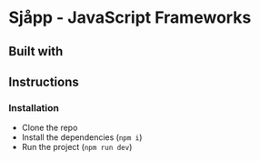 # Sjåpp - JavaScript Frameworks

## Built with

## Instructions

### Installation

- Clone the repo
- Install the dependencies (`npm i`)
- Run the project (`npm run dev`)
